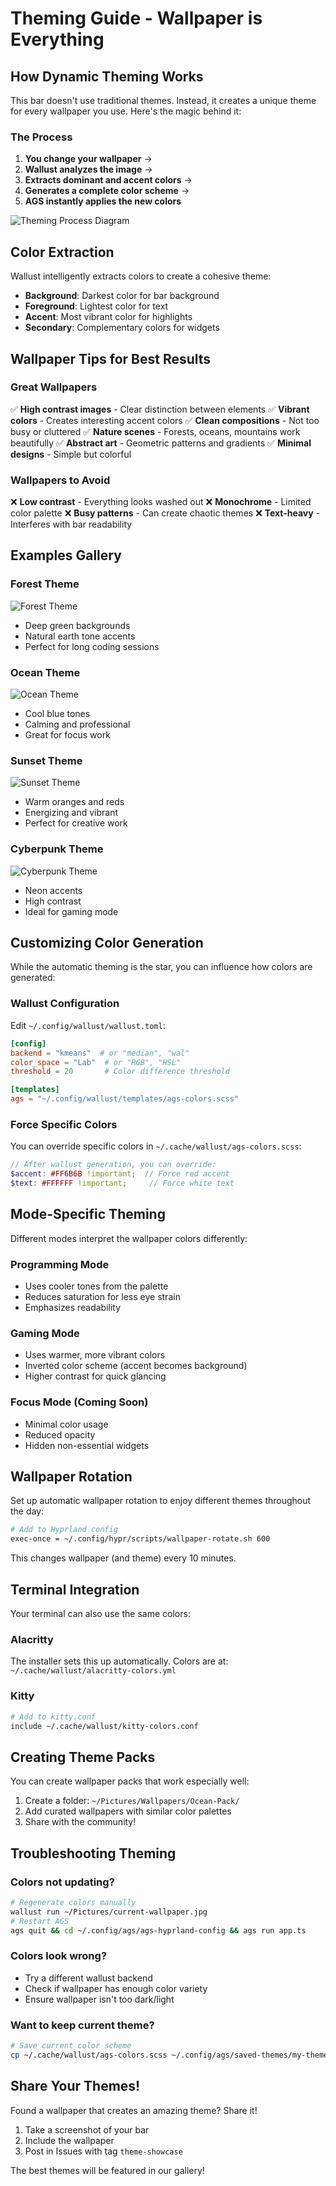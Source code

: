 # Theming Guide - Wallpaper is Everything

## How Dynamic Theming Works

This bar doesn't use traditional themes. Instead, it creates a unique theme for every wallpaper you use. Here's the magic behind it:

### The Process

1. **You change your wallpaper** → 
2. **Wallust analyzes the image** → 
3. **Extracts dominant and accent colors** → 
4. **Generates a complete color scheme** → 
5. **AGS instantly applies the new colors**

![Theming Process Diagram](images/theming-process.png)

## Color Extraction

Wallust intelligently extracts colors to create a cohesive theme:

- **Background**: Darkest color for bar background
- **Foreground**: Lightest color for text
- **Accent**: Most vibrant color for highlights
- **Secondary**: Complementary colors for widgets

## Wallpaper Tips for Best Results

### Great Wallpapers
✅ **High contrast images** - Clear distinction between elements
✅ **Vibrant colors** - Creates interesting accent colors
✅ **Clean compositions** - Not too busy or cluttered
✅ **Nature scenes** - Forests, oceans, mountains work beautifully
✅ **Abstract art** - Geometric patterns and gradients
✅ **Minimal designs** - Simple but colorful

### Wallpapers to Avoid
❌ **Low contrast** - Everything looks washed out
❌ **Monochrome** - Limited color palette
❌ **Busy patterns** - Can create chaotic themes
❌ **Text-heavy** - Interferes with bar readability

## Examples Gallery

### Forest Theme
![Forest Theme](images/theme-forest.png)
- Deep green backgrounds
- Natural earth tone accents
- Perfect for long coding sessions

### Ocean Theme
![Ocean Theme](images/theme-ocean.png)
- Cool blue tones
- Calming and professional
- Great for focus work

### Sunset Theme
![Sunset Theme](images/theme-sunset.png)
- Warm oranges and reds
- Energizing and vibrant
- Perfect for creative work

### Cyberpunk Theme
![Cyberpunk Theme](images/theme-cyberpunk.png)
- Neon accents
- High contrast
- Ideal for gaming mode

## Customizing Color Generation

While the automatic theming is the star, you can influence how colors are generated:

### Wallust Configuration

Edit `~/.config/wallust/wallust.toml`:

```toml
[config]
backend = "kmeans"  # or "median", "wal"
color_space = "Lab"  # or "RGB", "HSL"
threshold = 20       # Color difference threshold

[templates]
ags = "~/.config/wallust/templates/ags-colors.scss"
```

### Force Specific Colors

You can override specific colors in `~/.cache/wallust/ags-colors.scss`:

```scss
// After wallust generation, you can override:
$accent: #FF6B6B !important;  // Force red accent
$text: #FFFFFF !important;     // Force white text
```

## Mode-Specific Theming

Different modes interpret the wallpaper colors differently:

### Programming Mode
- Uses cooler tones from the palette
- Reduces saturation for less eye strain
- Emphasizes readability

### Gaming Mode
- Uses warmer, more vibrant colors
- Inverted color scheme (accent becomes background)
- Higher contrast for quick glancing

### Focus Mode (Coming Soon)
- Minimal color usage
- Reduced opacity
- Hidden non-essential widgets

## Wallpaper Rotation

Set up automatic wallpaper rotation to enjoy different themes throughout the day:

```bash
# Add to Hyprland config
exec-once = ~/.config/hypr/scripts/wallpaper-rotate.sh 600
```

This changes wallpaper (and theme) every 10 minutes.

## Terminal Integration

Your terminal can also use the same colors:

### Alacritty
The installer sets this up automatically. Colors are at:
`~/.cache/wallust/alacritty-colors.yml`

### Kitty
```bash
# Add to kitty.conf
include ~/.cache/wallust/kitty-colors.conf
```

## Creating Theme Packs

You can create wallpaper packs that work especially well:

1. Create a folder: `~/Pictures/Wallpapers/Ocean-Pack/`
2. Add curated wallpapers with similar color palettes
3. Share with the community!

## Troubleshooting Theming

### Colors not updating?
```bash
# Regenerate colors manually
wallust run ~/Pictures/current-wallpaper.jpg
# Restart AGS
ags quit && cd ~/.config/ags/ags-hyprland-config && ags run app.ts
```

### Colors look wrong?
- Try a different wallust backend
- Check if wallpaper has enough color variety
- Ensure wallpaper isn't too dark/light

### Want to keep current theme?
```bash
# Save current color scheme
cp ~/.cache/wallust/ags-colors.scss ~/.config/ags/saved-themes/my-theme.scss
```

## Share Your Themes!

Found a wallpaper that creates an amazing theme? Share it!

1. Take a screenshot of your bar
2. Include the wallpaper
3. Post in Issues with tag `theme-showcase`

The best themes will be featured in our gallery!